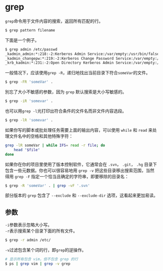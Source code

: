 # grep

`grep`命令用于文件内容的搜索，返回所有匹配的行。
```bash
$ grep pattern filename
```
下面是一个例子。
```bash
$ grep admin /etc/passwd
_kadmin_admin:*:218:-2:Kerberos Admin Service:/var/empty:/usr/bin/false
_kadmin_changepw:*:219:-2:Kerberos Change Password Service:/var/empty:/usr/bin/false
_krb_kadmin:*:231:-2:Open Directory Kerberos Admin Service:/var/empty:/usr/bin/false
```
一般情况下，应该使用`grep -R`，递归地找出当前目录下符合`someVar`的文件。
```bash
$ grep -FR 'someVar' .
```
別忘了大小不敏感的参数，因为 `grep` 默认搜索是大小写敏感的。
```bash
$ grep -iR 'somevar' .
```
也可以用`grep -l`光打印出符合条件的文件名而非文件内容选段。
```bash
$ grep -lR 'somevar' .
```
如果你写的脚本或批处理任务需要上面的输出内容，可以使用 `while` 和 `read` 来处理文件名中的空格和其他特殊字符：
```bash
grep -lR someVar | while IFS= read -r file; do
    head "$file"
done
```
如果你在你的项目里使用了版本控制软件，它通常会在 `.svn`， `.git`， `.hg` 目录下包含一些元数据。你也可以很容易地用 `grep -v` 把这些目录移出搜索范围，当然得用 `grep -F` 指定一个恰当且确定的字符串，即要移除的目录名：
```bash
$ grep -R 'someVar' . | grep -vF '.svn'
```
部分版本的 `grep` 包含了 `--exclude` 和 `--exclude-dir` 选项，这看起来更加易读。

## 参数
`-i`参数表示忽略大小写。  
`-r`表示搜索某个目录下面的所有文件。
```bash
$ grep -r admin /etc/
```
`-v`过滤包含某个词的行，即`grep`的逆操作。
```bash
# 显示所有包含 vim，但不包含 grep 的行
$ ps | grep vim | grep -v grep
```

